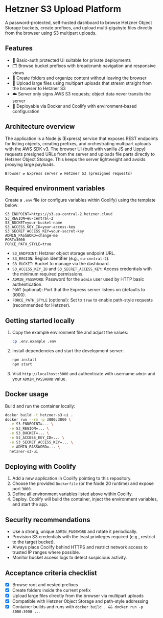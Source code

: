 # Hetzner S3 Upload Platform

A password-protected, self-hosted dashboard to browse Hetzner Object Storage buckets, create prefixes, and upload multi-gigabyte files directly from the browser using S3 multipart uploads.

## Features

- 🔐 Basic-auth protected UI suitable for private deployments
- 🗂️ Browse bucket prefixes with breadcrumb navigation and responsive views
- 📁 Create folders and organize content without leaving the browser
- 🚀 Upload large files using multipart uploads that stream straight from the browser to Hetzner S3
- ☁️ Server only signs AWS S3 requests; object data never transits the server
- 🐳 Deployable via Docker and Coolify with environment-based configuration

## Architecture overview

The application is a Node.js (Express) service that exposes REST endpoints for listing objects, creating prefixes, and orchestrating multipart uploads with the AWS SDK v3. The browser UI (built with vanilla JS and Uppy) requests presigned URLs from the server and uploads file parts directly to Hetzner Object Storage. This keeps the server lightweight and avoids proxying large payloads.

```
Browser ⇄ Express server ⇄ Hetzner S3 (presigned requests)
```

## Required environment variables

Create a `.env` file (or configure variables within Coolify) using the template below:

```env
S3_ENDPOINT=https://s3.eu-central-2.hetzner.cloud
S3_REGION=eu-central-2
S3_BUCKET=your-bucket-name
S3_ACCESS_KEY_ID=your-access-key
S3_SECRET_ACCESS_KEY=your-secret-key
ADMIN_PASSWORD=change-me
PORT=3000
FORCE_PATH_STYLE=true
```

- `S3_ENDPOINT`: Hetzner object storage endpoint URL.
- `S3_REGION`: Region identifier (e.g., `eu-central-2`).
- `S3_BUCKET`: Bucket to manage via the dashboard.
- `S3_ACCESS_KEY_ID` and `S3_SECRET_ACCESS_KEY`: Access credentials with the minimum required permissions.
- `ADMIN_PASSWORD`: Password for the `admin` user used by HTTP basic authentication.
- `PORT` (optional): Port that the Express server listens on (defaults to 3000).
- `FORCE_PATH_STYLE` (optional): Set to `true` to enable path-style requests (recommended for Hetzner).

## Getting started locally

1. Copy the example environment file and adjust the values:
   ```bash
   cp .env.example .env
   ```
2. Install dependencies and start the development server:
   ```bash
   npm install
   npm start
   ```
3. Visit `http://localhost:3000` and authenticate with username `admin` and your `ADMIN_PASSWORD` value.

## Docker usage

Build and run the container locally:

```bash
docker build -t hetzner-s3-ui .
docker run --rm -p 3000:3000 \
  -e S3_ENDPOINT=... \
  -e S3_REGION=... \
  -e S3_BUCKET=... \
  -e S3_ACCESS_KEY_ID=... \
  -e S3_SECRET_ACCESS_KEY=... \
  -e ADMIN_PASSWORD=... \
  hetzner-s3-ui
```

## Deploying with Coolify

1. Add a new application in Coolify pointing to this repository.
2. Choose the provided `Dockerfile` (or the Node 20 runtime) and expose port `3000`.
3. Define all environment variables listed above within Coolify.
4. Deploy. Coolify will build the container, inject the environment variables, and start the app.

## Security recommendations

- Use a strong, unique `ADMIN_PASSWORD` and rotate it periodically.
- Provision S3 credentials with the least privileges required (e.g., restrict to the target bucket).
- Always place Coolify behind HTTPS and restrict network access to trusted IP ranges where possible.
- Monitor bucket access logs to detect suspicious activity.

## Acceptance criteria checklist

- [x] Browse root and nested prefixes
- [x] Create folders inside the current prefix
- [x] Upload large files directly from the browser via multipart uploads
- [x] Compatible with Hetzner Object Storage and path-style addressing
- [x] Container builds and runs with `docker build . && docker run -p 3000:3000 ...`

